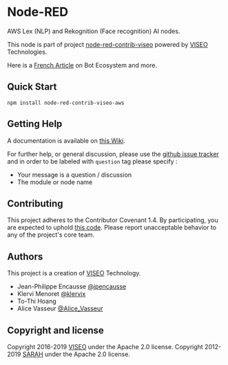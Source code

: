 # Node-RED

AWS Lex (NLP) and Rekognition (Face recognition) AI nodes.

This node is part of project [node-red-contrib-viseo](https://github.com/NGRP/node-red-contrib-viseo) powered by [VISEO](http://www.viseo.com) Technologies.

Here is a [French Article](https://goo.gl/DMfJk1) on Bot Ecosystem and more.

## Quick Start

```
npm install node-red-contrib-viseo-aws
```

## Getting Help

A documentation is available on [this Wiki](https://github.com/NGRP/node-red-viseo-bot/wiki).

For further help, or general discussion, please use the [github issue tracker](https://github.com/NGRP/node-red-contrib-viseo/issues) and in order to be labeled with `question` tag please specify :
- Your message is a question / discussion
- The module or node name

## Contributing

This project adheres to the Contributor Covenant 1.4. By participating, you are expected to uphold [this code](https://www.contributor-covenant.org/). Please report unacceptable behavior to any of the project's core team.

## Authors

This project is a creation of [VISEO](http://www.viseo.com) Technology.

- Jean-Philippe Encausse [@jpencausse](https://twitter.com/jpencausse)
- Klervi Menoret [@klervix](https://github.com/klervix)
- To-Thi Hoang
- Alice Vasseur [@Alice_Vasseur](https://twitter.com/Alice_Vasseur)

## Copyright and license

Copyright 2016-2019 [VISEO](http://www.viseo.com) under the Apache 2.0 license.
Copyright 2012-2019 [SARAH](http://sarah.encausse.net) under the Apache 2.0 license.